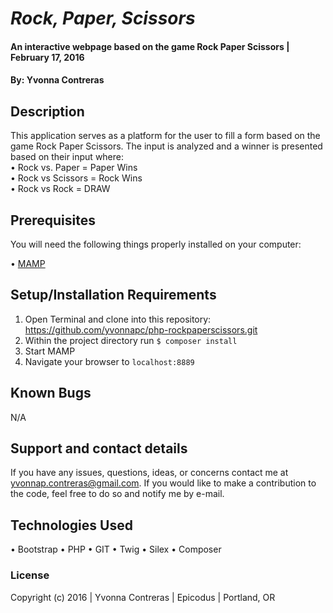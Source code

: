 # _Rock, Paper, Scissors_

#### An interactive webpage based on the game Rock Paper Scissors  | February 17, 2016

#### By: Yvonna Contreras 

## Description

This application serves as a platform for the user to fill a form based on the game Rock Paper Scissors. The input is analyzed and a winner is presented based on their input where:<br>
• Rock vs. Paper = Paper Wins<br>
• Rock vs Scissors = Rock Wins<br>
• Rock vs Rock = DRAW

## Prerequisites

You will need the following things properly installed on your computer:

• [MAMP](https://www.mamp.info/en/downloads/)

## Setup/Installation Requirements

1. Open Terminal and clone into this repository: https://github.com/yvonnapc/php-rockpaperscissors.git<br>
2. Within the project directory run ```$ composer install``` <br>
3. Start MAMP<br>
4. Navigate your browser to ```localhost:8889```<br>

## Known Bugs

N/A

## Support and contact details

If you have any issues, questions, ideas, or concerns contact me at yvonnap.contreras@gmail.com. If you would like to make a contribution to the code, feel free to do so and notify me by e-mail.

## Technologies Used

• Bootstrap
• PHP
• GIT
• Twig
• Silex
• Composer

### License

Copyright (c) 2016  |  Yvonna Contreras  |  Epicodus  |  Portland, OR
